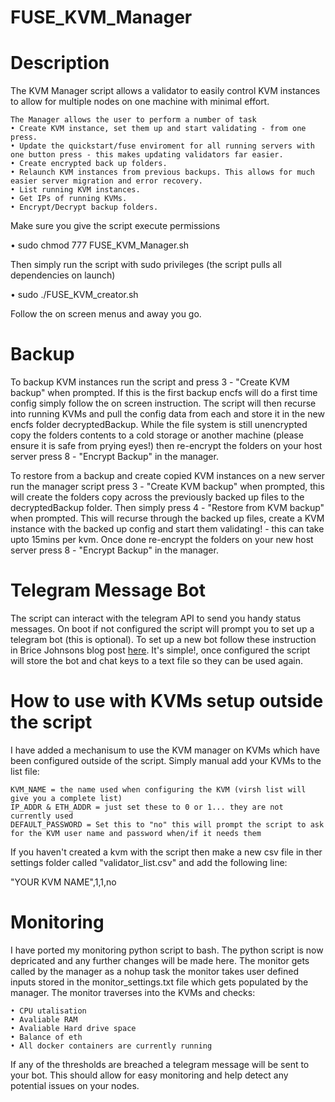 # FUSE_KVM_Manager

# Description
The KVM Manager script allows a validator to easily control KVM instances to allow for multiple nodes on one machine 
with minimal effort.

```
The Manager allows the user to perform a number of task
• Create KVM instance, set them up and start validating - from one press.
• Update the quickstart/fuse enviroment for all running servers with one button press - this makes updating validators far easier.
• Create encrypted back up folders.
• Relaunch KVM instances from previous backups. This allows for much easier server migration and error recovery.
• List running KVM instances.
• Get IPs of running KVMs.
• Encrypt/Decrypt backup folders.
```

Make sure you give the script execute permissions

• sudo chmod 777 FUSE_KVM_Manager.sh

Then simply run the script with sudo privileges (the script pulls all dependencies on launch)

• sudo ./FUSE_KVM_creator.sh

Follow the on screen menus and away you go.

# Backup
To backup KVM instances run the script and press 3 - "Create KVM backup" when prompted. If this is the first backup encfs 
will do a first time config simply follow the on screen instruction. The script will then recurse into running KVMs and 
pull the config data from each and store it in the new encfs folder decryptedBackup. While the file system is still unencrypted
copy the folders contents to a cold storage or another machine (please ensure it is safe from prying eyes!) then re-encrypt
the folders on your host server press 8 - "Encrypt Backup" in the manager. 

To restore from a backup and create copied KVM instances on a new server run the manager script press 3 - "Create KVM 
backup" when prompted, this will create the folders copy across the previously backed up files to the decryptedBackup folder.
Then simply press 4 - "Restore from KVM backup" when prompted. This will recurse through the backed up files, create a KVM
instance with the backed up config and start them validating! - this can take upto 15mins per kvm. Once done re-encrypt
the folders on your new host server press 8 - "Encrypt Backup" in the manager. 

# Telegram Message Bot
The script can interact with the telegram API to send you handy status messages. On boot if not configured the script will
prompt you to set up a telegram bot (this is optional). To set up a new bot follow these instruction in Brice Johnsons blog
post [here](https://blog.bj13.us/2016/09/06/how-to-send-yourself-a-telegram-message-from-bash.html). It's simple!, once 
configured the script will store the bot and chat keys to a text file so they can be used again.

# How to use with KVMs setup outside the script
I have added a mechanisum to use the KVM manager on KVMs which have been configured outside of the script. Simply manual
add your KVMs to the list file:
```
KVM_NAME = the name used when configuring the KVM (virsh list will give you a complete list)
IP_ADDR & ETH_ADDR = just set these to 0 or 1... they are not currently used
DEFAULT_PASSWORD = Set this to "no" this will prompt the script to ask for the KVM user name and password when/if it needs them
```
If you haven't created a kvm with the script then make a new csv file in ther settings folder called "validator_list.csv" and add 
the following line:

"YOUR KVM NAME",1,1,no

# Monitoring
I have ported my monitoring python script to bash. The python script is now depricated and any further changes will be made here.
The monitor gets called by the manager as a nohup task the monitor takes user defined inputs stored in the monitor_settings.txt
file which gets populated by the manager. The monitor traverses into the KVMs and checks:
```
• CPU utalisation
• Avaliable RAM
• Avaliable Hard drive space
• Balance of eth
• All docker containers are currently running
```
If any of the thresholds are breached a telegram message will be sent to your bot. This should allow for easy monitoring 
and help detect any potential issues on your nodes.
